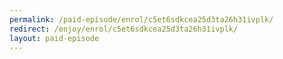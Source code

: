 ```yaml
---
permalink: /paid-episode/enrol/c5et6sdkcea25d3ta26h31ivplk/
redirect: /enjoy/enrol/c5et6sdkcea25d3ta26h31ivplk/
layout: paid-episode
---
```

